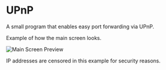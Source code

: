 # UPnP
A small program that enables easy port forwarding via UPnP.

Example of how the main screen looks.

![Main Screen Preview](https://i.imgur.com/yXuLS41.png)

IP addresses are censored in this example for security reasons.
